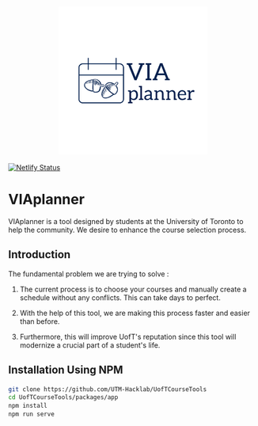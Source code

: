 <p align="center">
  <a href="https://uoftcoursetools.tech/" target="_blank">
    <img alt="VIAplanner" width="300" src="./VIA.png">
  </a>
</p>

[![Netlify Status](https://api.netlify.com/api/v1/badges/84bc999c-5549-415d-8d1e-f8c03324c2e4/deploy-status)](https://app.netlify.com/sites/viaplanner/deploys)

# VIAplanner

VIAplanner is a tool designed by students at the University of Toronto to help the community. We desire to enhance the course selection process.

## Introduction

The fundamental problem we are trying to solve :
1. The current process is to choose your courses and manually create a schedule without any conflicts. This can take days to perfect.

2. With the help of this tool, we are making this process faster and easier than before.

3. Furthermore, this will improve UofT's reputation since this tool will modernize a crucial part of a student's life.

## Installation Using NPM

```sh
git clone https://github.com/UTM-Hacklab/UofTCourseTools
cd UofTCourseTools/packages/app
npm install
npm run serve
```
